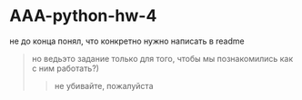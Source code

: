 # AAA-python-hw-4

не до конца понял, что конкретно нужно написать в readme
>но ведьэто задание только для того, чтобы мы познакомились как с ним работать?)
>>не убивайте, пожалуйста
